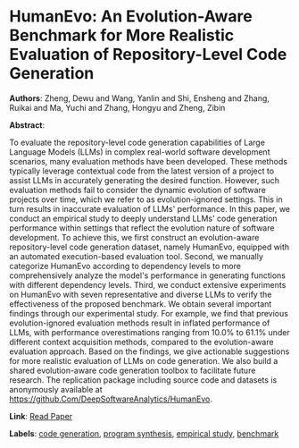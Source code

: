 # HumanEvo: An Evolution-Aware Benchmark for More Realistic Evaluation of Repository-Level Code Generation

**Authors**: Zheng, Dewu and Wang, Yanlin and Shi, Ensheng and Zhang, Ruikai and Ma, Yuchi and Zhang, Hongyu and Zheng, Zibin

**Abstract**:

To evaluate the repository-level code generation capabilities of Large Language Models (LLMs) in complex real-world software development scenarios, many evaluation methods have been developed. These methods typically leverage contextual code from the latest version of a project to assist LLMs in accurately generating the desired function. However, such evaluation methods fail to consider the dynamic evolution of software projects over time, which we refer to as evolution-ignored settings. This in turn results in inaccurate evaluation of LLMs' performance. In this paper, we conduct an empirical study to deeply understand LLMs' code generation performance within settings that reflect the evolution nature of software development. To achieve this, we first construct an evolution-aware repository-level code generation dataset, namely HumanEvo, equipped with an automated execution-based evaluation tool. Second, we manually categorize HumanEvo according to dependency levels to more comprehensively analyze the model's performance in generating functions with different dependency levels. Third, we conduct extensive experiments on HumanEvo with seven representative and diverse LLMs to verify the effectiveness of the proposed benchmark. We obtain several important findings through our experimental study. For example, we find that previous evolution-ignored evaluation methods result in inflated performance of LLMs, with performance overestimations ranging from 10.0% to 61.1% under different context acquisition methods, compared to the evolution-aware evaluation approach. Based on the findings, we give actionable suggestions for more realistic evaluation of LLMs on code generation. We also build a shared evolution-aware code generation toolbox to facilitate future research. The replication package including source code and datasets is anonymously available at https://github.Com/DeepSoftwareAnalytics/HumanEvo.

**Link**: [Read Paper](https://doi.ieeecomputersociety.org/10.1109/ICSE55347.2025.00228)

**Labels**: [code generation](../../labels/code_generation.md), [program synthesis](../../labels/program_synthesis.md), [empirical study](../../labels/empirical_study.md), [benchmark](../../labels/benchmark.md)
